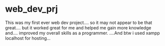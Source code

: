 # web_dev_prj
This was my first ever web dev project....
so it may not appear to be that great....
but it worked great for me and helped me gain more knowledge and....
improved my overall skills as a programmer.
....And btw i used xampp localhost for hosting...
